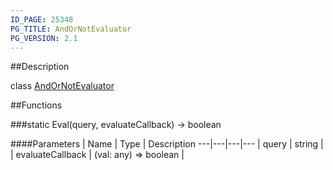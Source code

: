 ```yaml
---
ID_PAGE: 25348
PG_TITLE: AndOrNotEvaluator
PG_VERSION: 2.1
---
```

##Description

class [AndOrNotEvaluator](/classes/2.2-alpha/AndOrNotEvaluator)



##Functions

###static Eval(query, evaluateCallback) &rarr; boolean



####Parameters
 | Name | Type | Description
---|---|---|---
 | query | string | 
 | evaluateCallback | (val: any) =&gt; boolean | 

